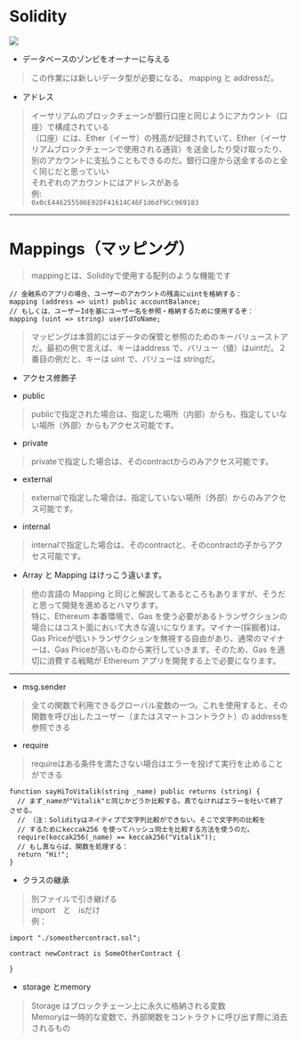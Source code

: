 # Solidity
<img src="home.png">

- データベースのゾンビをオーナーに与える
> この作業には新しいデータ型が必要になる。 mapping と addressだ。  

- アドレス
> イーサリアムのブロックチェーンが銀行口座と同じようにアカウント（口座）で構成されている  
> （口座）には、Ether（イーサ）の残高が記録されていて、Ether（イーサリアムブロックチェーンで使用される通貨）を送金したり受け取ったり、別のアカウントに支払うこともできるのだ。銀行口座から送金するのと全く同じだと思っていい  
> それぞれのアカウントにはアドレスがある  
> 例:  
> `0x0cE446255506E92DF41614C46F1d6df9Cc969183`  

----------------------------------------------------------
# Mappings（マッピング）
> mappingとは、Solidityで使用する配列のような機能です  
```sol
// 金融系のアプリの場合、ユーザーのアカウントの残高にuintを格納する：
mapping (address => uint) public accountBalance;
// もしくは、ユーザーIdを基にユーザー名を参照・格納するために使用するぞ：
mapping (uint => string) userIdToName;
```
> マッピングは本質的にはデータの保管と参照のためのキーバリューストアだ。最初の例で言えば、キーはaddress で、バリュー（値）はuintだ。２番目の例だと、キーは uint で、バリューは stringだ。  

- アクセス修飾子
* public
> publicで指定された場合は、指定した場所（内部）からも、指定していない場所（外部）からもアクセス可能です。  
* private
> privateで指定した場合は、そのcontractからのみアクセス可能です。  
* external
> externalで指定した場合は、指定していない場所（外部）からのみアクセス可能です。  
* internal
> internalで指定した場合は、そのcontractと、そのcontractの子からアクセス可能です。  

- Array と Mapping はけっこう違います。
> 他の言語の Mapping と同じと解説してあるところもありますが、そうだと思って開発を進めるとハマります。  
> 特に、Ethereum 本番環境で、Gas を使う必要があるトランザクションの場合にはコスト面において大きな違いになります。マイナー(採掘者)は、Gas Priceが低いトランザクションを無視する自由があり、通常のマイナーは、Gas Priceが高いものから実行していきます。そのため、Gas を適切に消費する戦略が Ethereum アプリを開発する上で必要になります。  
----------------------------------------------------------
- msg.sender
> 全ての関数で利用できるグローバル変数の一つ。これを使用すると、その関数を呼び出したユーザー（またはスマートコントラクト）の addressを参照できる  

- require
> requireはある条件を満たさない場合はエラーを投げて実行を止めることができる  
```sol
function sayHiToVitalik(string _name) public returns (string) {
  // まず_nameが"Vitalik"と同じかどうか比較する。真でなければエラーを吐いて終了させる。
  // （注：Solidityはネイティブで文字列比較ができない。そこで文字列の比較を
  // するためにkeccak256 を使ってハッシュ同士を比較する方法を使うのだ。
  require(keccak256(_name) == keccak256("Vitalik"));
  // もし真ならば、関数を処理する：
  return "Hi!";
}
```

- クラスの継承 
> 別ファイルで引き継げる  
> import　と　isだけ  
> 例：  
```sol
import "./someothercontract.sol";

contract newContract is SomeOtherContract {

}
```

- storage とmemory
> Storage はブロックチェーン上に永久に格納される変数  
> Memoryは一時的な変数で、外部関数をコントラクトに呼び出す際に消去されるもの  

